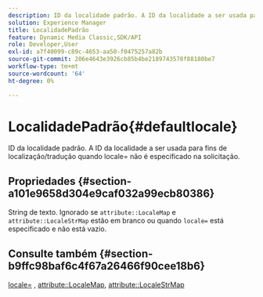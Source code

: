 ```yaml
---
description: ID da localidade padrão. A ID da localidade a ser usada para fins de localização/tradução quando locale= não é especificado na solicitação.
solution: Experience Manager
title: LocalidadePadrão
feature: Dynamic Media Classic,SDK/API
role: Developer,User
exl-id: a7f40099-c89c-4653-aa50-f0475257a82b
source-git-commit: 206e4643e3926cb85b4be2189743578f88180be7
workflow-type: tm+mt
source-wordcount: '64'
ht-degree: 0%

---
```


# LocalidadePadrão{#defaultlocale}

ID da localidade padrão. A ID da localidade a ser usada para fins de localização/tradução quando locale= não é especificado na solicitação.

## Propriedades {#section-a101e9658d304e9caf032a99ecb80386}

String de texto. Ignorado se `attribute::LocaleMap` e `attribute::LocaleStrMap` estão em branco ou quando `locale=` está especificado e não está vazio.

## Consulte também {#section-b9ffc98baf6c4f67a26466f90cee18b6}

[locale=](../../../../../is-api/http-ref/image-serving-api-ref/c-http-protocol-reference/c-command-reference/r-locale.md#reference-8a846b2fbc004a12821b956ed3b25cfb) , [attribute::LocaleMap](../../../../../is-api/image-catalog/image-serving-api-ref/c-image-catalog-reference/c-attributes-reference/r-localemap.md#reference-49bbf598f8ea47c3a563755cef306318), [attribute::LocaleStrMap](../../../../../is-api/image-catalog/image-serving-api-ref/c-image-catalog-reference/c-attributes-reference/r-localestrmap.md#reference-98c42070a4bc4baf92537132be2b5b1e)
